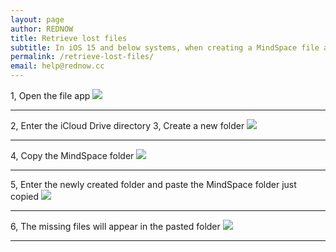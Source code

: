 ```yaml
---
layout: page
author: REDNOW
title: Retrieve lost files
subtitle: In iOS 15 and below systems, when creating a MindSpace file and changing its name, the file may suddenly disappear. Don’t worry, the system just hides this file, please follow the picture to restore it.
permalink: /retrieve-lost-files/
email: help@rednow.cc
---
```


1, Open the file app
![]({{site.baseurl}}/images/retrieve-lost-files0.jpg)

***

2, Enter the iCloud Drive directory
3, Create a new folder
![]({{site.baseurl}}/images/retrieve-lost-files1.jpg)

***

4, Copy the MindSpace folder
![]({{site.baseurl}}/images/retrieve-lost-files2.jpg)

***

5, Enter the newly created folder and paste the MindSpace folder just copied
![]({{site.baseurl}}/images/retrieve-lost-files3.jpg)

***

6, The missing files will appear in the pasted folder
![]({{site.baseurl}}/images/retrieve-lost-files4.jpg)

***